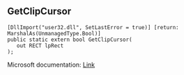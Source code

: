## GetClipCursor

```
[DllImport("user32.dll", SetLastError = true)] [return: MarshalAs(UnmanagedType.Bool)]
public static extern bool GetClipCursor(
   out RECT lpRect
);
```

Microsoft documentation: [Link](https://docs.microsoft.com/en-us/windows/win32/api/winuser/nf-winuser-getclipcursor)
